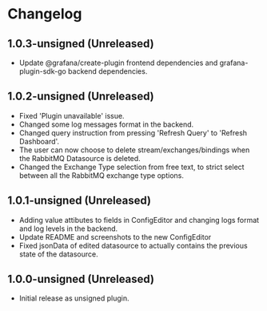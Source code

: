# Changelog

## 1.0.3-unsigned (Unreleased)

* Update @grafana/create-plugin frontend dependencies and grafana-plugin-sdk-go backend dependencies.

## 1.0.2-unsigned (Unreleased)

* Fixed 'Plugin unavailable' issue.
* Changed some log messages format in the backend.
* Changed query instruction from pressing 'Refresh Query' to 'Refresh Dashboard'.
* The user can now choose to delete stream/exchanges/bindings when the RabbitMQ Datasource is deleted.
* Changed the Exchange Type selection from free text, to strict select between all the RabbitMQ exchange type options.

## 1.0.1-unsigned (Unreleased)

* Adding value attibutes to fields in ConfigEditor and changing logs format and log levels in the backend.
* Update README and screenshots to the new ConfigEditor
* Fixed jsonData of edited datasource to actually contains the previous state of the datasource.

## 1.0.0-unsigned (Unreleased)

* Initial release as unsigned plugin.
